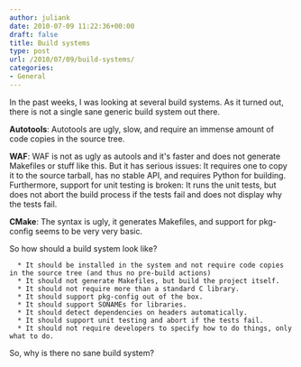 ```yaml
---
author: juliank
date: 2010-07-09 11:22:36+00:00
draft: false
title: Build systems
type: post
url: /2010/07/09/build-systems/
categories:
- General
---
```


In the past weeks, I was looking at several build systems. As it turned out, there is not a single sane generic build system out there.

**Autotools**: Autotools are ugly, slow, and require an immense amount of code copies in the source tree.

**WAF**: WAF is not as ugly as autools and it's faster and does not generate Makefiles or stuff like this. But it has serious issues: It requires one to copy it to the source tarball, has no stable API, and requires Python for building. Furthermore, support for unit testing is broken: It runs the unit tests, but does not abort the build process if the tests fail and does not display why the tests fail.

**CMake**: The syntax is ugly, it generates Makefiles, and support for pkg-config seems to be very very basic.

So how should a build system look like?



	  * It should be installed in the system and not require code copies in the source tree (and thus no pre-build actions)
	  * It should not generate Makefiles, but build the project itself.
	  * It should not require more than a standard C library.
	  * It should support pkg-config out of the box.
	  * It should support SONAMEs for libraries.
	  * It should detect dependencies on headers automatically.
	  * It should support unit testing and abort if the tests fail.
	  * It should not require developers to specify how to do things, only what to do.

So, why is there no sane build system?

